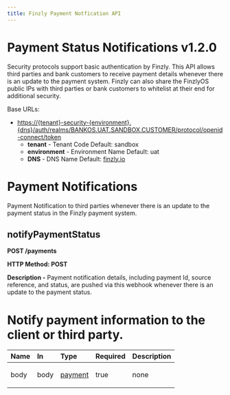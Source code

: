 ```yaml
---
title: Finzly Payment Notfication API
---
```


# **Payment Status Notifications v1.2.0**

Security protocols support basic authentication by Finzly. This API allows third parties and bank customers to receive payment details whenever there is an update to the payment system. Finzly can also share the FinzlyOS public IPs with third parties or bank customers to whitelist at their end for additional security.

Base URLs:

- [https://{tenant}-security-{environment}.{dns}/auth/realms/BANKOS.UAT.SANDBOX.CUSTOMER/protocol/openid-connect/token](about:blank)
  - **tenant** - Tenant Code Default: sandbox
  - **environment** - Environment Name Default: uat
  - **DNS** - DNS Name Default: [finzly.io](http://finzly.io/)

# Payment Notifications
Payment Notification to third parties whenever there is an update to the payment status in the Finzly payment system.

## **notifyPaymentStatus**
**POST /payments**

**HTTP Method: POST**

**Description -** Payment notification details, including payment Id, source reference, and status, are pushed via this webhook whenever there is an update to the payment status.
# Notify payment information to the client or third party.


|Name|In|Type|Required|Description|
| :- | :- | :- | :- | :- |
|body|body|<p>[payment](https://apidocs.finzly.net/dashboard?java=#schemapayment)</p><p></p>|true|none|
